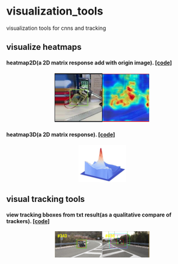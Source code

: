 # visualization_tools
visualization tools for cnns and tracking

## visualize heatmaps
#### heatmap2D(a 2D matrix response add with origin image). [[code]](heatmap_tools/Heatmap.py)
<p align="center">
    <a>
        <img src="heatmap_tools/demo/heatmap2D.jpg" width="250">
    </a>
</p>

#### heatmap3D(a 2D matrix response). [[code]](heatmap_tools/ResponseMap3D.py)
<p align="center">
    <a>
        <img src="heatmap_tools/demo/heatmap3D.jpg" width="125">
    </a>
</p>

## visual tracking tools

#### view tracking bboxes from txt result(as a qualitative compare of trackers). [[code]](visual_tracking_tools/viewbbox.py)
<p align="center">
    <a>
        <img src="visual_tracking_tools/demo/bbox_compare.jpg" width="250">
    </a>
</p>
